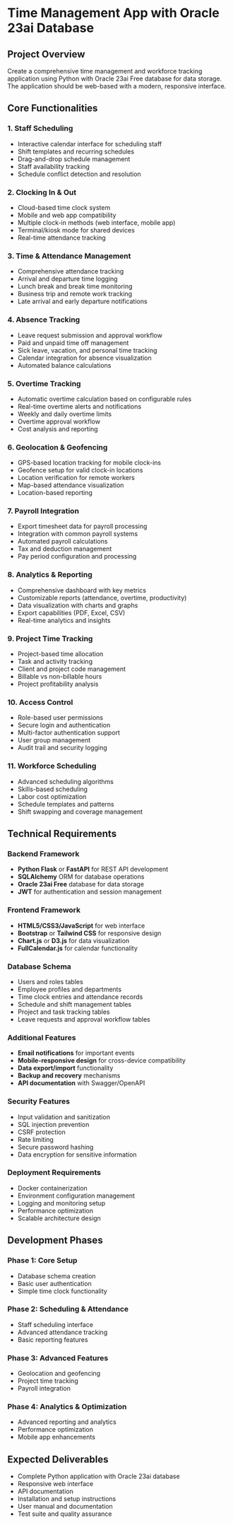 # Time Management App with Oracle 23ai Database

## Project Overview
Create a comprehensive time management and workforce tracking application using Python with Oracle 23ai Free database for data storage. The application should be web-based with a modern, responsive interface.

## Core Functionalities

### 1. Staff Scheduling
- Interactive calendar interface for scheduling staff
- Shift templates and recurring schedules
- Drag-and-drop schedule management
- Staff availability tracking
- Schedule conflict detection and resolution

### 2. Clocking In & Out
- Cloud-based time clock system
- Mobile and web app compatibility
- Multiple clock-in methods (web interface, mobile app)
- Terminal/kiosk mode for shared devices
- Real-time attendance tracking

### 3. Time & Attendance Management
- Comprehensive attendance tracking
- Arrival and departure time logging
- Lunch break and break time monitoring
- Business trip and remote work tracking
- Late arrival and early departure notifications

### 4. Absence Tracking
- Leave request submission and approval workflow
- Paid and unpaid time off management
- Sick leave, vacation, and personal time tracking
- Calendar integration for absence visualization
- Automated balance calculations

### 5. Overtime Tracking
- Automatic overtime calculation based on configurable rules
- Real-time overtime alerts and notifications
- Weekly and daily overtime limits
- Overtime approval workflow
- Cost analysis and reporting

### 6. Geolocation & Geofencing
- GPS-based location tracking for mobile clock-ins
- Geofence setup for valid clock-in locations
- Location verification for remote workers
- Map-based attendance visualization
- Location-based reporting

### 7. Payroll Integration
- Export timesheet data for payroll processing
- Integration with common payroll systems
- Automated payroll calculations
- Tax and deduction management
- Pay period configuration and processing

### 8. Analytics & Reporting
- Comprehensive dashboard with key metrics
- Customizable reports (attendance, overtime, productivity)
- Data visualization with charts and graphs
- Export capabilities (PDF, Excel, CSV)
- Real-time analytics and insights

### 9. Project Time Tracking
- Project-based time allocation
- Task and activity tracking
- Client and project code management
- Billable vs non-billable hours
- Project profitability analysis

### 10. Access Control
- Role-based user permissions
- Secure login and authentication
- Multi-factor authentication support
- User group management
- Audit trail and security logging

### 11. Workforce Scheduling
- Advanced scheduling algorithms
- Skills-based scheduling
- Labor cost optimization
- Schedule templates and patterns
- Shift swapping and coverage management

## Technical Requirements

### Backend Framework
- **Python Flask** or **FastAPI** for REST API development
- **SQLAlchemy** ORM for database operations
- **Oracle 23ai Free** database for data storage
- **JWT** for authentication and session management

### Frontend Framework
- **HTML5/CSS3/JavaScript** for web interface
- **Bootstrap** or **Tailwind CSS** for responsive design
- **Chart.js** or **D3.js** for data visualization
- **FullCalendar.js** for calendar functionality

### Database Schema
- Users and roles tables
- Employee profiles and departments
- Time clock entries and attendance records
- Schedule and shift management tables
- Project and task tracking tables
- Leave requests and approval workflow tables

### Additional Features
- **Email notifications** for important events
- **Mobile-responsive design** for cross-device compatibility
- **Data export/import** functionality
- **Backup and recovery** mechanisms
- **API documentation** with Swagger/OpenAPI

### Security Features
- Input validation and sanitization
- SQL injection prevention
- CSRF protection
- Rate limiting
- Secure password hashing
- Data encryption for sensitive information

### Deployment Requirements
- Docker containerization
- Environment configuration management
- Logging and monitoring setup
- Performance optimization
- Scalable architecture design

## Development Phases

### Phase 1: Core Setup
- Database schema creation
- Basic user authentication
- Simple time clock functionality

### Phase 2: Scheduling & Attendance
- Staff scheduling interface
- Advanced attendance tracking
- Basic reporting features

### Phase 3: Advanced Features
- Geolocation and geofencing
- Project time tracking
- Payroll integration

### Phase 4: Analytics & Optimization
- Advanced reporting and analytics
- Performance optimization
- Mobile app enhancements

## Expected Deliverables
- Complete Python application with Oracle 23ai database
- Responsive web interface
- API documentation
- Installation and setup instructions
- User manual and documentation
- Test suite and quality assurance